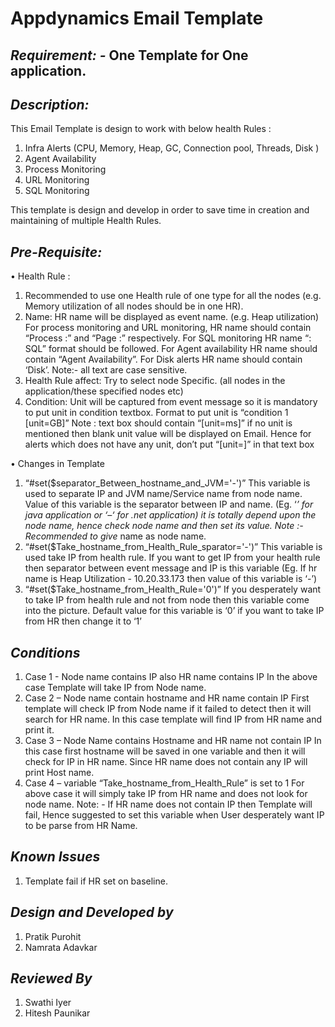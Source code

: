 #                                                 **Appdynamics Email Template**

## *Requirement: -* One Template for One application.

## *Description:*
  
This Email Template is design to work with below health Rules :
1.	Infra Alerts (CPU, Memory, Heap, GC, Connection pool, Threads, Disk )
2.	Agent Availability 
3.	Process Monitoring
4.	URL Monitoring
5.	SQL Monitoring 

This template is design and develop in order to save time in creation and maintaining of multiple Health Rules. 

## *Pre-Requisite:*

•	Health Rule :
1.	Recommended to use one Health rule of one type for all the nodes (e.g. Memory utilization of all nodes should be in one HR).
2.	Name: HR name will be displayed as event name. (e.g. Heap utilization)
For process monitoring and URL monitoring, HR name should contain “Process :” and “Page :” respectively. For SQL monitoring HR name “<Event message>: SQL” format should be followed. For Agent availability HR name should contain “Agent Availability”.
For Disk alerts HR name should contain ‘Disk’.
Note:- all text are case sensitive. 
3.	Health Rule affect: Try to select node Specific. (all nodes in the application/these specified nodes etc)
4.	Condition: Unit will be captured from event message so it is mandatory to put unit in condition textbox. 
Format to put unit is “condition 1 [unit=GB]”
Note : text box should contain “[unit=ms]”  if no unit is mentioned then blank unit value  will be displayed on Email. Hence for alerts which does not have any unit, don’t put “[unit=]” in that text box 
 
•	Changes in Template 
1.	 “#set($separator_Between_hostname_and_JVM='-')”
This variable is used to separate IP and JVM name/Service name from node name.
Value of this variable is the separator between IP and name. (Eg. ‘_’ for java application or ‘–‘ for .net application) it is totally depend upon the node name, hence check node name and then set its value.
Note :- Recommended to give <IP>_<JVM> name as node name.
2.	“#set($Take_hostname_from_Health_Rule_sparator='-')”
This variable is used take IP from health rule. If you want to get IP from your health rule then separator between event message and IP is this variable 
(Eg. If hr name is Heap Utilization - 10.20.33.173 then value of this variable is ‘-’) 
3.	“#set($Take_hostname_from_Health_Rule='0')”
If you desperately want to take IP from health rule and not from node then this variable come into the picture.
Default value for this variable is ‘0’ if you want to take IP from HR then change it to ‘1’
 
## *Conditions*
1.	Case 1 - Node name contains IP also HR name contains IP 
In the above case Template will take IP from Node name.
2.	Case 2 – Node name contain hostname and HR name contain IP
First template will check IP from Node name if it failed to detect then it will search for HR name. In this case template will find IP from HR name and print it.
3.	Case 3 – Node Name contains Hostname and HR name not contain IP 
In this case first hostname will be saved in one variable and then it will check for IP in HR name. Since HR name does not contain any IP will print Host name.
4.	Case 4 – variable “Take_hostname_from_Health_Rule” is set to 1
For above case it will simply take IP from HR name and does not look for node name. 
Note: - If HR name does not contain IP then Template will fail, Hence suggested to set this variable when User desperately want IP to be parse from HR Name.

## *Known Issues*
1.	Template fail if HR set on baseline.

## *Design and Developed by* 
1.	Pratik Purohit
2.	Namrata Adavkar

## *Reviewed By*
1.	Swathi Iyer
2.	Hitesh Paunikar 


